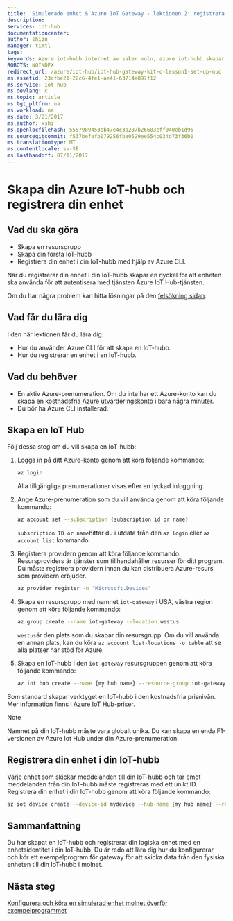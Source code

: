 ```yaml
---
title: 'Simulerade enhet & Azure IoT Gateway - lektionen 2: registrera enhet | Microsoft Docs'
description: 
services: iot-hub
documentationcenter: 
author: shizn
manager: timtl
tags: 
keywords: Azure iot-hubb internet av saker moln, azure iot-hubb skapar enhet, ti sensortag, ti tivera
ROBOTS: NOINDEX
redirect_url: /azure/iot-hub/iot-hub-gateway-kit-c-lesson1-set-up-nuc
ms.assetid: 23cfbe21-22c6-4fe1-ae41-63714a897f12
ms.service: iot-hub
ms.devlang: c
ms.topic: article
ms.tgt_pltfrm: na
ms.workload: na
ms.date: 3/21/2017
ms.author: xshi
ms.openlocfilehash: 5557989453eb47e4c3a287b26603eff040eb1d96
ms.sourcegitcommit: f537befafb079256fba0529ee554c034d73f36b0
ms.translationtype: MT
ms.contentlocale: sv-SE
ms.lasthandoff: 07/11/2017
---
```

# <a name="create-your-azure-iot-hub-and-register-your-device"></a>Skapa din Azure IoT-hubb och registrera din enhet

## <a name="what-you-will-do"></a>Vad du ska göra

- Skapa en resursgrupp
- Skapa din första IoT-hubb
- Registrera din enhet i din IoT-hubb med hjälp av Azure CLI. 

När du registrerar din enhet i din IoT-hubb skapar en nyckel för att enheten ska använda för att autentisera med tjänsten Azure IoT Hub-tjänsten. 

Om du har några problem kan hitta lösningar på den [felsökning sidan](iot-hub-gateway-kit-c-sim-troubleshooting.md).

## <a name="what-you-will-learn"></a>Vad får du lära dig

I den här lektionen får du lära dig:

- Hur du använder Azure CLI för att skapa en IoT-hubb.
- Hur du registrerar en enhet i en IoT-hubb.

## <a name="what-you-need"></a>Vad du behöver

- En aktiv Azure-prenumeration. Om du inte har ett Azure-konto kan du skapa en [kostnadsfria Azure utvärderingskonto](http://azure.microsoft.com/pricing/free-trial/) i bara några minuter.
- Du bör ha Azure CLI installerad.

## <a name="create-an-iot-hub"></a>Skapa en IoT Hub

Följ dessa steg om du vill skapa en IoT-hubb:

1. Logga in på ditt Azure-konto genom att köra följande kommando:

   ```bash
   az login
   ```

   Alla tillgängliga prenumerationer visas efter en lyckad inloggning.

2. Ange Azure-prenumeration som du vill använda genom att köra följande kommando:

   ```bash
   az account set --subscription {subscription id or name}
   ```

   `subscription ID or name`hittar du i utdata från den `az login` eller `az account list` kommando.

3. Registrera providern genom att köra följande kommando. Resursproviders är tjänster som tillhandahåller resurser för ditt program. Du måste registrera providern innan du kan distribuera Azure-resurs som providern erbjuder.

   ```bash
   az provider register -n "Microsoft.Devices"
   ```

4. Skapa en resursgrupp med namnet `iot-gateway` i USA, västra region genom att köra följande kommando:

   ```bash
   az group create --name iot-gateway --location westus
   ```
   
   `westus`är den plats som du skapar din resursgrupp. Om du vill använda en annan plats, kan du köra `az account list-locations -o table` att se alla platser har stöd för Azure.

5. Skapa en IoT-hubb i den `iot-gateway` resursgruppen genom att köra följande kommando:

   ```bash
   az iot hub create --name {my hub name} --resource-group iot-gateway
   ```

Som standard skapar verktyget en IoT-hubb i den kostnadsfria prisnivån. Mer information finns i [Azure IoT Hub-priser](https://azure.microsoft.com/pricing/details/iot-hub/).

> [!NOTE]
> Namnet på din IoT-hubb måste vara globalt unika. Du kan skapa en enda F1-versionen av Azure Iot Hub under din Azure-prenumeration.

## <a name="register-your-device-in-your-iot-hub"></a>Registrera din enhet i din IoT-hubb

Varje enhet som skickar meddelanden till din IoT-hubb och tar emot meddelanden från din IoT-hubb måste registreras med ett unikt ID.
Registrera din enhet i din IoT-hubb genom att köra följande kommando:

```bash
az iot device create --device-id mydevice --hub-name {my hub name} --resource-group iot-gateway
```

## <a name="summary"></a>Sammanfattning

Du har skapat en IoT-hubb och registrerat din logiska enhet med en enhetsidentitet i din IoT-hubb. Du är redo att lära dig hur du konfigurerar och kör ett exempelprogram för gateway för att skicka data från den fysiska enheten till din IoT-hubb i molnet.

## <a name="next-steps"></a>Nästa steg
[Konfigurera och köra en simulerad enhet molnet överför exempelprogrammet](iot-hub-gateway-kit-c-sim-lesson3-configure-simulated-device-app.md)